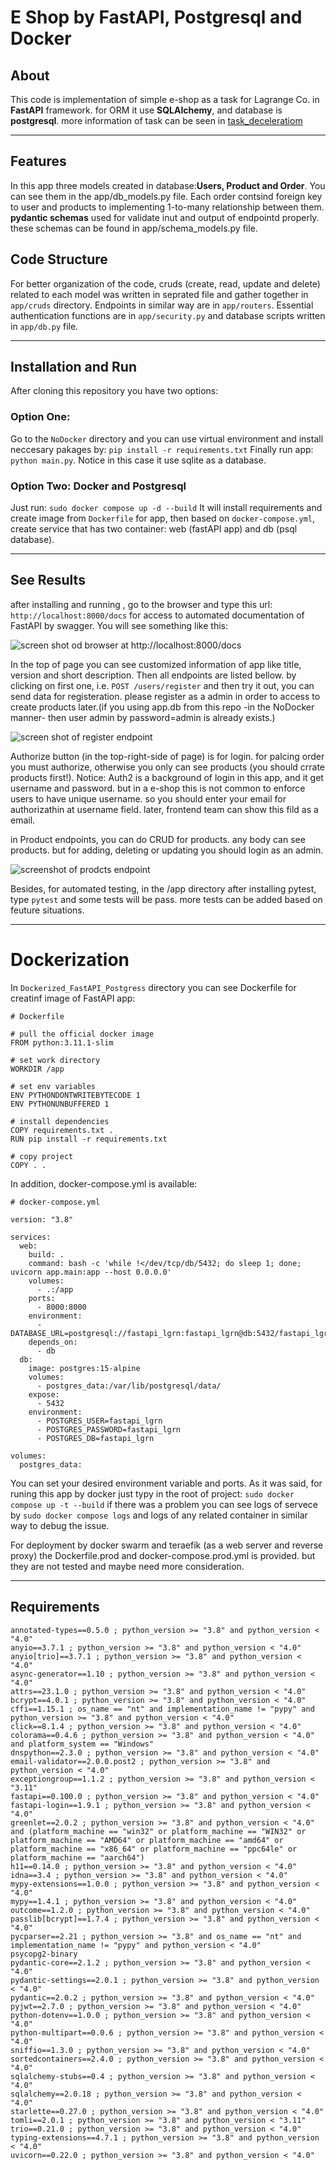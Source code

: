 # E Shop by FastAPI, Postgresql and Docker

## About

This code is implementation of simple e-shop as a task for Lagrange Co. in **FastAPI** framework.
for ORM it use **SQLAlchemy**, and database is **postgresql**.
more information of task can be seen in [task_deceleratiom](./doc_resource/task_deceleration.pdf)

---

## Features

In this app three models created in database:**Users, Product and Order**. You can see them in the app/db_models.py file.
Each order contsind foreign key to user and products to implementing 1-to-many relationship between them.
**pydantic schemas** used for validate inut and output of endpointd properly. these schemas can be found in app/schema_models.py file.

## Code Structure

For better organization of the code, cruds (create, read, update and delete) related to each model was written in seprated file and gather together in `app/cruds` directory. Endpoints in similar way are in `app/routers`.
Essential authentication functions are in `app/security.py` and database scripts written in `app/db.py` file.

---

## Installation and Run

After cloning this repository you have two options:

### Option One:

Go to the `NoDocker` directory and you can use virtual environment and install neccesary pakages by:
`pip install -r requirements.txt`
Finally run app: `python main.py`.
Notice in this case it use sqlite as a database.

### Option Two: Docker and Postgresql

Just run:
`sudo docker compose up -d --build`
It will install requirements and create image from `Dockerfile` for app, then based on `docker-compose.yml`, create service that has two container: web (fastAPI app) and db (psql database).

---

## See Results

after installing and running , go to the browser and type this url:
`http://localhost:8000/docs`
for access to automated documentation of FastAPI by swagger. You will see something like this:

![screen shot od browser at http://localhost:8000/docs](./doc_resource/docs_swagger1.PNG)

In the top of page you can see customized information of app like title, version and short description. Then all endpoints are listed bellow. by clicking on first one, i.e. `POST /users/register` and then try it out, you can send data for registeration. please register as a admin in order to access to create products later.(if you using app.db from this repo -in the NoDocker manner- then user admin by password=admin is already exists.)

![screen shot of register endpoint](doc_resource/docs_swagger_register_user.png)

Authorize button (in the top-right-side of page) is for login. for palcing order you must authorize, otherwise you only can see products (you should crrate products first!).
Notice: Auth2 is a background of login in this app, and it get username and password. but in a e-shop this is not common to enforce users to have unique username. so you should enter your email for authorizathin at username field. later, frontend team can show this fild as a email.

in Product endpoints, you can do CRUD for products. any body can see products. but for adding, deleting or updating you should login as an admin.

![screenshot of prodcts endpoint](doc_resource/docs_swagger_products.png)

Besides, for automated testing, in the /app directory after installing pytest, type `pytest` and some tests will be pass. more tests can be added based on feuture situations.

---

# Dockerization

In `Dockerized_FastAPI_Postgress` directory you can see Dockerfile for creatinf image of FastAPI app:

```
# Dockerfile

# pull the official docker image
FROM python:3.11.1-slim

# set work directory
WORKDIR /app

# set env variables
ENV PYTHONDONTWRITEBYTECODE 1
ENV PYTHONUNBUFFERED 1

# install dependencies
COPY requirements.txt .
RUN pip install -r requirements.txt

# copy project
COPY . .
```

In addition, docker-compose.yml is available:

```
# docker-compose.yml

version: "3.8"

services:
  web:
    build: .
    command: bash -c 'while !</dev/tcp/db/5432; do sleep 1; done; uvicorn app.main:app --host 0.0.0.0'
    volumes:
      - .:/app
    ports:
      - 8000:8000
    environment:
      - DATABASE_URL=postgresql://fastapi_lgrn:fastapi_lgrn@db:5432/fastapi_lgrn
    depends_on:
      - db
  db:
    image: postgres:15-alpine
    volumes:
      - postgres_data:/var/lib/postgresql/data/
    expose:
      - 5432
    environment:
      - POSTGRES_USER=fastapi_lgrn
      - POSTGRES_PASSWORD=fastapi_lgrn
      - POSTGRES_DB=fastapi_lgrn

volumes:
  postgres_data:

```

You can set your desired environment variable and ports.
As it was said, for runing this app by docker just typy in the root of project:
`sudo docker compose up -t --build`
if there was a problem you can see logs of servece by
`sudo docker compose logs`
and logs of any related container in similar way to debug the issue.

For deployment by docker swarm and teraefik (as a web server and reverse proxy) the Dockerfile.prod and docker-compose.prod.yml is provided. but they are not tested and maybe need more consideration.

---

## Requirements

```
annotated-types==0.5.0 ; python_version >= "3.8" and python_version < "4.0"
anyio==3.7.1 ; python_version >= "3.8" and python_version < "4.0"
anyio[trio]==3.7.1 ; python_version >= "3.8" and python_version < "4.0"
async-generator==1.10 ; python_version >= "3.8" and python_version < "4.0"
attrs==23.1.0 ; python_version >= "3.8" and python_version < "4.0"
bcrypt==4.0.1 ; python_version >= "3.8" and python_version < "4.0"
cffi==1.15.1 ; os_name == "nt" and implementation_name != "pypy" and python_version >= "3.8" and python_version < "4.0"
click==8.1.4 ; python_version >= "3.8" and python_version < "4.0"
colorama==0.4.6 ; python_version >= "3.8" and python_version < "4.0" and platform_system == "Windows"
dnspython==2.3.0 ; python_version >= "3.8" and python_version < "4.0"
email-validator==2.0.0.post2 ; python_version >= "3.8" and python_version < "4.0"
exceptiongroup==1.1.2 ; python_version >= "3.8" and python_version < "3.11"
fastapi==0.100.0 ; python_version >= "3.8" and python_version < "4.0"
fastapi-login==1.9.1 ; python_version >= "3.8" and python_version < "4.0"
greenlet==2.0.2 ; python_version >= "3.8" and python_version < "4.0" and (platform_machine == "win32" or platform_machine == "WIN32" or platform_machine == "AMD64" or platform_machine == "amd64" or platform_machine == "x86_64" or platform_machine == "ppc64le" or platform_machine == "aarch64")
h11==0.14.0 ; python_version >= "3.8" and python_version < "4.0"
idna==3.4 ; python_version >= "3.8" and python_version < "4.0"
mypy-extensions==1.0.0 ; python_version >= "3.8" and python_version < "4.0"
mypy==1.4.1 ; python_version >= "3.8" and python_version < "4.0"
outcome==1.2.0 ; python_version >= "3.8" and python_version < "4.0"
passlib[bcrypt]==1.7.4 ; python_version >= "3.8" and python_version < "4.0"
pycparser==2.21 ; python_version >= "3.8" and os_name == "nt" and implementation_name != "pypy" and python_version < "4.0"
psycopg2-binary
pydantic-core==2.1.2 ; python_version >= "3.8" and python_version < "4.0"
pydantic-settings==2.0.1 ; python_version >= "3.8" and python_version < "4.0"
pydantic==2.0.2 ; python_version >= "3.8" and python_version < "4.0"
pyjwt==2.7.0 ; python_version >= "3.8" and python_version < "4.0"
python-dotenv==1.0.0 ; python_version >= "3.8" and python_version < "4.0"
python-multipart==0.0.6 ; python_version >= "3.8" and python_version < "4.0"
sniffio==1.3.0 ; python_version >= "3.8" and python_version < "4.0"
sortedcontainers==2.4.0 ; python_version >= "3.8" and python_version < "4.0"
sqlalchemy-stubs==0.4 ; python_version >= "3.8" and python_version < "4.0"
sqlalchemy==2.0.18 ; python_version >= "3.8" and python_version < "4.0"
starlette==0.27.0 ; python_version >= "3.8" and python_version < "4.0"
tomli==2.0.1 ; python_version >= "3.8" and python_version < "3.11"
trio==0.21.0 ; python_version >= "3.8" and python_version < "4.0"
typing-extensions==4.7.1 ; python_version >= "3.8" and python_version < "4.0"
uvicorn==0.22.0 ; python_version >= "3.8" and python_version < "4.0"

```
